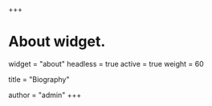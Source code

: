 +++
# About widget.
widget = "about"
headless = true
active = true
weight = 60

title = "Biography"

author = "admin"
+++
